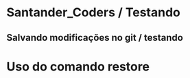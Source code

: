 # Santander_Coders / Testando


## Salvando modificações no git / testando 


# Uso do comando restore 